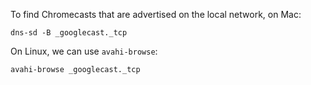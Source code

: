 

To find Chromecasts that are advertised on the local network, on Mac:

    dns-sd -B _googlecast._tcp

On Linux, we can use `avahi-browse`:

    avahi-browse _googlecast._tcp